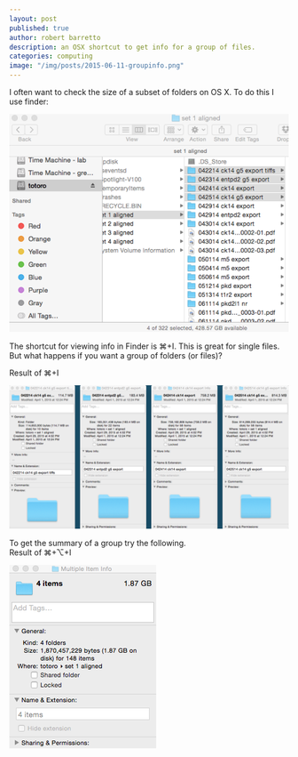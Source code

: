 ```yaml
---
layout: post
published: true
author: robert barretto
description: an OSX shortcut to get info for a group of files.
categories: computing
image: "/img/posts/2015-06-11-groupinfo.png"
---
```


I often want to check the size of a subset of folders on OS X.  To do this I use finder:

![](/img/posts/2015-06-11-finder.png)

The shortcut for viewing info in Finder is ⌘+I.  This is great for single files.  But what happens if you want a group of folders (or files)?

Result of ⌘+I

![](/img/posts/2015-06-11-soloinfo.png)


To get the summary of a group try the following.  
Result of ⌘+⌥+I

![](/img/posts/2015-06-11-groupinfo.png)
